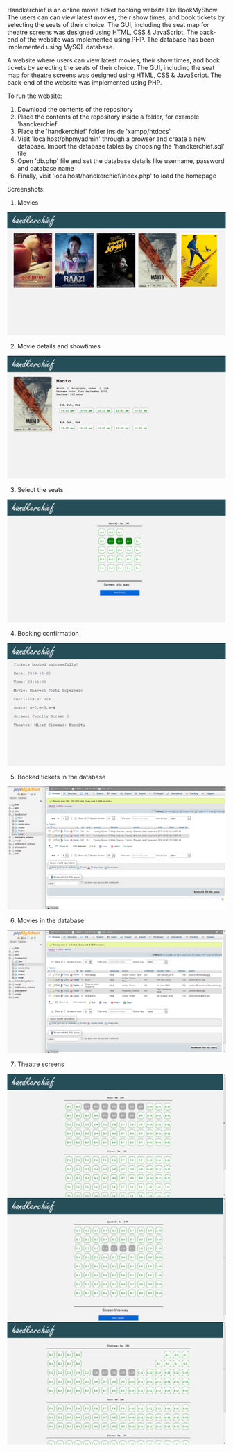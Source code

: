 Handkerchief is an online movie ticket booking website like BookMyShow. The users can can view latest movies, their show times, and book tickets by selecting the seats of their choice. The GUI, including the seat map for theatre screens was designed using HTML, CSS & JavaScript. The back-end of the website was implemented using PHP. The database has been implemented using MySQL database.

A website where users can view latest movies, their show times, and book tickets by selecting the seats of their choice. The GUI, including the seat map for theatre screens was designed using HTML, CSS & JavaScript. The back-end of the website was implemented using PHP.

To run the website:
1) Download the contents of the repository
2) Place the contents of the repository inside a folder, for example 'handkerchief'
3) Place the 'handkerchief' folder inside 'xampp/htdocs'
4) Visit 'localhost/phpmyadmin' through a browser and create a new database. Import the database tables by choosing the 'handkerchief.sql' file
5) Open 'db.php' file and set the database details like username, password and database name
6) Finally, visit 'localhost/handkerchief/index.php' to load the homepage

Screenshots:

1) Movies

![Index](screenshots/1.png)

2) Movie details and showtimes

![Movie](screenshots/9.png)

3) Select the seats

![Screen](screenshots/2.png)

4) Booking confirmation

![Booking](screenshots/3.png)

5) Booked tickets in the database

![Tickets](screenshots/4.png)

6) Movies in the database

![Movies](screenshots/5.png)

7) Theatre screens

![Tickets](screenshots/6.png)
![Tickets](screenshots/7.png)
![Tickets](screenshots/8.png)
